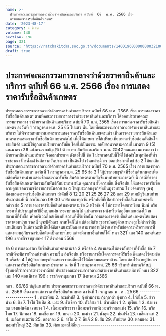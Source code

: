 ```yaml
---
name: >-
  ประกาศคณะกรรมการกลางว่าด้วยราคาสินค้าและบริการ ฉบับที่  66  พ.ศ. 2566 เรื่อง 
  การแสดงราคารับซื้อสินค้าเกษตร
date: '2023-08-17'
category: ง พิเศษ
volume: 140
section: 196
page: 321
source: 'https://ratchakitcha.soc.go.th/documents/140D196S0000000032100.pdf'
draft: true
---
```


# ประกาศคณะกรรมการกลางว่าด้วยราคาสินค้าและบริการ ฉบับที่  66  พ.ศ. 2566 เรื่อง  การแสดงราคารับซื้อสินค้าเกษตร

ประกาศคณะกรรมการกลางว่าด้วยราคาสินค้าและบริการ ฉบับที่ 66 พ.ศ. 2566 เรื่อง การแสดงราคารับซื้อสินค้าเกษตร ตามที่คณะกรรมการกลางว่าด้วยราคาสินค้าและบริการ ได้ออกประกาศคณะกรรมการกลาง ว่าด้วยราคาสินค้าและบริการ ฉบับที่ 70 พ.ศ. 2565 เรื่อง การแสดงราคารับซื้อสินค้าเกษตร ลงวันที่ 1 กรกฎาคม พ.ศ. 25 65 ไปแล้ว นั้น โดยที่คณะกรรมการกลางว่าด้วยราคาสินค้าและบริการ ได้พิจารณาทบทวนมาตรการแสดง ราคารับซื้อสินค้าเกษตรแล้ว เห็นควรคงรายการสินค้าและมาตรการแสดงราคารับซื้อสินค้าเกษตรต่อไป เพื่อให้เกษตรกรได้เปรียบเทียบราคารับซื้อก่อนตัดสินใจขายสินค้า และมิให้ถูกเอาเปรียบราคารับซื้อ โดยไม่เป็นธรรม อาศัยอานาจตามความในมาตรา 9 (5) และมาตรา 28 แห่งพระราชบัญญัติว่าด้วยราคา สินค้าและบริการ พ.ศ. 2542 คณะกรรมการกลางว่าด้วยราคาสินค้าและบริการ จึงออกประกาศ ดังต่อไปนี้ ข้อ 1 ประกาศฉบับนี้ให้ใช้บังคับในทุกท้องที่ทั่วราชอาณาจักรตั้งแต่วันถัดจากวันประกาศ เป็นต้นไป เว้นแต่จะมีการ ออกประกาศใหม่ ข้อ 2 ให้ยกเลิกประกาศคณะกรรมการกลางว่าด้วยราคาสินค้าและบริการ ฉบับที่ 70 พ.ศ. 2565 เรื่อง การแสดงราคารับซื้อสินค้าเกษตร ลงวันที่ 1 กรกฎาคม พ.ศ. 25 65 ข้อ 3 ให้ผู้ประกอบธุรกิจที่ซื้อสินค้าเกษตรเพื่อผลิตหรือจาหน่าย แสดงชื่อและราคารับซื้อ สินค้าเกษตรตามบัญชีแนบท้ายประกาศฉบับนี้ กรณีที่ราคารับซื้อสินค้าเกษตรมีความสัมพันธ์กับประเภท ชนิด คุณภาพ ชั้นความชื้น สิ่งเจือปน ให้แสดงราคารับซื้อควบคู่กับข้อความหรือรายการนั้นด้วย ข้อ 4 ให้ผู้ประกอบธุรกิจที่เป็นผู้รวบรวม โร งคัดบรรจุ (ล้ง) ต้องแสดงราคารับซื้อสินค้าเกษตร ลำดับที่ 8 12 20 21 25 26 27 28 และ 29 ตามบัญชีแนบท้ายประกาศฉบับนี้ ภายในเวลา 08.00 นาฬิกาของทุกวัน หรือทันทีที่เปิดทำการรับซื้อสินค้าเกษตรดังกล่าว ข้อ 5 การแสดงราคารับซื้อสินค้าเกษตรตามข้อ 3 หรือข้อ 4 ให้กระทาโดยการเขียน พิมพ์ หรือกระทาให้ปรากฏด้วยวิธีอื่นบนแผ่นกระดาษ แผ่นไม้ แผ่นกระจก ผนังหรือวัตถุอื่นและแสดงไว้ ณ สถานที่ที่รับซื้อ หรือบริเวณใกล้เคียงกับสถานที่ที่รับซื้อนั้น การแสดงราคารับซื้อสินค้าเกษตรให้แสดงราคาต่อหน่วย ราคานั้ นจะมีตัวเลข ภาษาใดก็ได้ แต่ต้องมีตัวเลขอารบิคอยู่ด้วย ขนาดสูงไม่ต่ากว่าสิบเซนติเมตร ในลักษณะที่เห็นได้ชัดเจนและเปิดเผย สามารถอ่านได้ง่าย สำหรับข้อความหรือรายการที่แสดงควบคู่กับราคารับซื้อต้องเป็นภาษาไทย แต่จะมีภาษาอื่นด้วยก็ได้ ้ หนา 321 ่ เลม 140 ตอนพิเศษ 196 ง ราชกิจจานุเบกษา 17 สิงหาคม 2566

ข้อ 6 การแสดงราคา รับซื้อสินค้าเกษตรตามข้อ 3 หรือข้อ 4 ต้องแสดงให้ตรงกับราคาที่รับซื้อ ข้อ 7 กรณีที่จะมีการหักลดน้าหนัก ความชื้น สิ่งเจือปน หรือรายการอื่นใดจากราคาที่รับซื้อ ซึ่งแสดงไว้ตามข้อ 3 หรือข้อ 4 ให้ผู้ประกอบธุรกิจแสดงรายละเอียดไว้ให้ชัดเจนและครบถ้วน โดยแสดงไว้ควบคู่กับการแสดงราคารับซื้อสินค้าเกษตร ประกาศ ณ วันที่ 1 กรกฎาคม พ.ศ. 25 66 จุรินทร์ ลักษณวิศิษฏ์ รัฐมนตรีว่าการกระทรวงพาณิชย์ ประธานคณะกรรมการกลางว่าด้วยราคาสินค้าและบริการ ้ หนา 322 ่ เลม 140 ตอนพิเศษ 196 ง ราชกิจจานุเบกษา 17 สิงหาคม 2566

กกร . 66/66 บัญชีแนบท้าย ประกาศคณะกรรมการกลางว่าด้วยราคาสินค้าและบริการ ฉบับที่ 66 พ . ศ . 2566 เรื่อง การแสดงราคารับซื้อสินค้าเกษตร ลงวันที่ 1 กรกฎาคม พ . ศ . 25 66 ------------------------ 1 . กระเทียม 2. กะหล่ําปลี 3. กุ้งก้ามกราม กุ้งกุลาดํา กุ้งขาว 4. ไก่เนื้อ 5. ข้าวฟ่าง 6. ขิง 7. ไข่ไก่ ไข่เป็ด 8. เงาะ 9. ถั่วเขียว 10. ถั่วลิสง 1 1. ถั่วเหลือง 1 2. ทุเรียน 1 3. น้ํายางสด ยางแผ่นดิบ เศษยาง 1 4. เนื้อมะพร้าวขาว เนื้อมะพร้าวแห้ง มะพร้าวผลแห้ง 15. พริก 16. พริกไทย 17. ฟักทอง 18. มะเขือเทศ 19. มะนาว 20. มะม่วง 21. มังคุด 22. มันฝรั่ง 23. เมล็ดกาแฟ 2 4. เมล็ดทานตะวัน 25. ลองกอง 2 6. ลําไย 2 7. ลิ้นจี่ 2 8. ส้ม 29. สับปะรด 30. หอมแดง 31. หอมหัวใหญ่ 32. มันเส้น 33. ผักและผลไม้อื่นๆ ------------------------------------------
